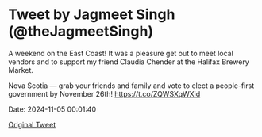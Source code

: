 # Tweet by Jagmeet Singh (@theJagmeetSingh)

A weekend on the East Coast! It was a pleasure get out to meet local vendors and to support my friend Claudia Chender at the Halifax Brewery Market. 

Nova Scotia — grab your friends and family and vote to elect a people-first government by November 26th! https://t.co/ZQWSXqWXid

Date: 2024-11-05 00:01:40

[Original Tweet](https://x.com/theJagmeetSingh/status/1853588456380743969)
